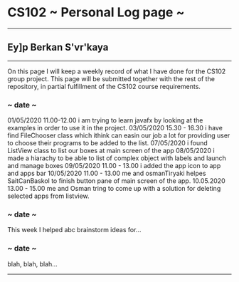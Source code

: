 # CS102 ~ Personal Log page ~
****
## Ey]p Berkan S'vr'kaya
****

On this page I will keep a weekly record of what I have done for the CS102 group project. This page will be submitted together with the rest of the repository, in partial fulfillment of the CS102 course requirements.

### ~ date ~
01/05/2020 11.00-12.00
i am trying to learn javafx by looking at the examples in order to use it in the project.
03/05/2020 15.30 - 16.30
i have find FileChooser class which ithink can easin our job a lot for providing user to choose their programs to be added to the list.
07/05/2020
i found ListView<E> class to list our boxes at main screen of the app
08/05/2020
i made a hiarachy to be able to list of complex object with labels and launch and manage boxes
09/05/2020 11.00 - 13.00
i added the app icon to app and apps bar
10/05/2020 11.00 - 13.00
me and osmanTiryaki  helpes SaitCanBaskol to finish button pane of main screen of the app.
10.05.2020 13.00 - 15.00
me and Osman tring to come up with a solution for deleting selected apps from listview.



### ~ date ~
This week I helped abc brainstorm ideas for...

### ~ date ~
blah, blah, blah...

****